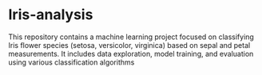 # Iris-analysis
This repository contains a machine learning project focused on classifying Iris flower species (setosa, versicolor, virginica) based on sepal and petal measurements. It includes data exploration, model training, and evaluation using various classification algorithms
